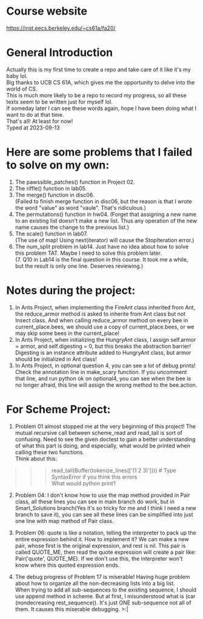 # Course website  
https://inst.eecs.berkeley.edu/~cs61a/fa20/  
  
# General Introduction  
Actually this is my first time to create a repo and take care of it like it's my baby lol.  
Big thanks to UCB CS 61A, which gives me the opportunity to delve into the world of CS.  
This is much more likely to be a repo to record my progress, so all these texts seem to be written just for myself lol.  
If someday later I can see these words again, hope I have been doing what I want to do at that time.  
That's all! At least for now!  
Typed at 2023-09-13  
  
# Here are some problems that I failed to solve on my own:  
1. The pawssible_patches() function in Project 02.  
2. The riffle() function in lab05.  
3. The merge() function in disc06.  
(Failed to finish merge function in disc06, but the reason is that I wrote the word "value" as word "vaule". That's ridiculous.)  
4. The permutations() function in hw04.
(Forget that assigning a new name to an existing list doesn't make a new list. Thus any operation of the new name causes the change to the previous list.)  
5. The scale() function in lab07.  
(The use of map! Using next(iterator) will cause the StopIteration error.)  
6. The num_split problem in lab14. Just have no idea about how to solve this problem TAT. Maybe I need to solve this problem later.  
(7. Q10 in Lab14 is the final question in this course. It took me a while, but the result is only one line. Deserves reviewing.)  
  
# Notes during the project:
1. In Ants Project, when implementing the FireAnt class inherited from Ant, the reduce_armor method is asked to inherite from Ant class but not Insect class. And when calling reduce_armor method on every bee in current_place.bees, we should use a copy of current_place.bees, or we may skip some bees in the current_place!  
2. In Ants Project, when initializing the HungryAnt class, I assign self.armor = armor, and self.digesting = 0, but this breaks the abstraction barrier! Digesting is an instance attribute added to HungryAnt class, but armor should be initialized in Ant class!  
3. In Ants Project, in optional question 4, you can see a lot of debug prints! Check the annotation line in make_scary function. If you uncomment that line, and run python ok on optional4, you can see when the bee is no longer afraid, this line will assign the wrong method to the bee.action. 

# For Scheme Project:  
1. Problem 01 almost stopped me at the very beginning of this project! The mutual recursive call between scheme_read and read_tail is sort of confusing. Need to see the given doctest to gain a better understanding of what this part is doing, and especially, what would be printed when calling these two functions.  
Think about this:    
>>> read_tail(Buffer(tokenize_lines(['(1 2 3)']))) # Type SyntaxError if you think this errors  
What would python print?  
  
2. Problem 04: I don't know how to use the map method provided in Pair class, all these lines you can see in main branch do work, but in Smart_Solutions branch(Yes it's so tricky for me and I think I need a new branch to save it), you can see all these lines can be simplified into just one line with map method of Pair class.  
  
3. Problem 06: quote is like a notation, telling the interpreter to pack up the entire expression behind it. How to implement it? We can make a new pair, whose first is the original expression, and rest is nil. This pair is called QUOTE_ME, then read the quote expression will create a pair like: Pair('quote', QUOTE_ME). If we don't use this, the interpreter won't know where this quoted expression ends.  
  
4. The debug progress of Problem 17 is miserable! Having huge problem about how to organize all the non-decreasing lists into a big list.  
When trying to add all sub-sequences to the existing sequence, I should use append method in scheme. But at first, I misunderstood what is (car (nondecreasing rest_sequence)). It's just ONE sub-sequence not all of them. It causes this miserable debugging. >:|  
